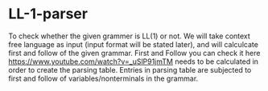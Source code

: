 # LL-1-parser
To check whether the given grammer is LL(1) or not.
We will take context free language as input (input format will be stated later), and will calculcate first and follow of the
given grammar.
First and Follow you can check it here https://www.youtube.com/watch?v=_uSlP91jmTM  needs to be calculated in order to create the parsing table.
Entries in parsing table are subjected to first and follow of variables/nonterminals in the grammar.

